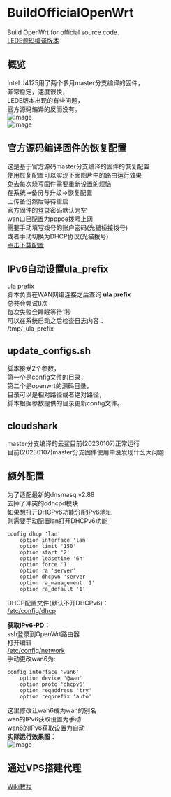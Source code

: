 # BuildOfficialOpenWrt

Build OpenWrt for official source code.  
[LEDE源码编译版本](https://github.com/ecrasy/BuildOpenWrt)  

## 概览 
Intel J4125用了两个多月master分支编译的固件，  
非常稳定，速度很快，  
LEDE版本出现的有些问题，  
官方源码编译的反而没有。  
![image](https://github.com/ecrasy/BuildOfficialOpenWrt/blob/main/pics/config.jpg)  
![image](https://github.com/ecrasy/BuildOfficialOpenWrt/blob/main/pics/network.jpg)  

## 官方源码编译固件的恢复配置
这是基于官方源码master分支编译的固件的恢复配置  
使用恢复配置可以实现下面图片中的路由运行效果  
免去每次烧写固件需要重新设置的烦恼  
在系统->备份与升级->恢复配置  
上传备份然后等待重启  
官方固件的登录密码默认为空  
wan口已配置为pppoe拨号上网  
需要手动填写拨号的账户密码(光猫桥接拨号)  
或者手动切换为DHCP协议(光猫拨号)  
[点击下载配置](https://github.com/ecrasy/BuildOfficialOpenWrt/blob/main/wiki/backup-OpenWrt-common.tar.gz)    

## IPv6自动设置ula_prefix
[ula prefix](https://github.com/ecrasy/BuildOfficialOpenWrt/blob/main/data/etc/095-ula-prefix)  
脚本负责在WAN网络连接之后查询 **ula prefix**  
总共会尝试8次  
每次失败会睡眠等待1秒  
可以在系统启动之后检查日志内容：  
/tmp/_ula_prefix  

## update_configs.sh
脚本接受2个参数，  
第一个是config文件的目录，  
第二个是openwrt的源码目录，  
目录可以是相对路径或者绝对路径，  
脚本根据参数提供的目录更新config文件。

## cloudshark 
master分支编译的云鲨目前(20230107)正常运行  
目前(20230107)master分支固件使用中没发现什么大问题

## 额外配置  
为了适配最新的dnsmasq v2.88  
去掉了冲突的odhcpd模块  
如果想打开DHCPv6功能分配IPv6地址  
则需要手动配置lan打开DHCPv6功能
```
config dhcp 'lan'
	option interface 'lan'
	option limit '150'
	option start '2'
	option leasetime '6h'
	option force '1'
	option ra 'server'
	option dhcpv6 'server'
	option ra_management '1'
	option ra_default '1'
```	
DHCP配置文件(默认不开DHCPv6)：  
[/etc/config/dhcp](https://github.com/ecrasy/BuildOfficialOpenWrt/blob/main/wiki/dhcp)  

**获取IPv6-PD：**  
ssh登录到OpenWrt路由器  
打开编辑  
[/etc/config/network](https://github.com/ecrasy/BuildOfficialOpenWrt/blob/main/wiki/network)  
手动更改wan6为:  
```
config interface 'wan6'
	option device '@wan'
	option proto 'dhcpv6'
	option reqaddress 'try'
	option reqprefix 'auto'
```  
这里修改让wan6成为wan的别名  
wan的IPv6获取设置为手动  
wan6的IPv6获取设置为自动  
**实际运行效果图：**  
![image](https://github.com/ecrasy/BuildOfficialOpenWrt/blob/main/wiki/network.jpg)  

## 通过VPS搭建代理
[Wiki教程](https://github.com/ecrasy/BuildOpenwrt/wiki)  

